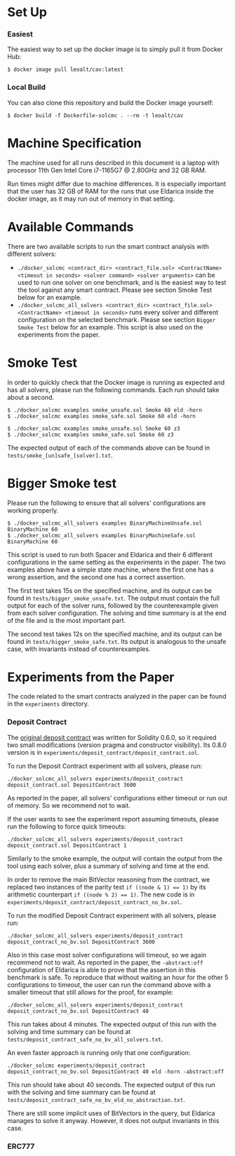 # Set Up

### Easiest

The easiest way to set up the docker image is to simply pull it from Docker
Hub:

```
$ docker image pull leoalt/cav:latest
```

### Local Build

You can also clone this repository and build the Docker image yourself:

```
$ docker build -f Dockerfile-solcmc . --rm -t leoalt/cav
```

# Machine Specification

The machine used for all runs described in this document is a laptop with
processor 11th Gen Intel Core i7-1165G7 @ 2.80GHz and 32 GB RAM.

Run times might differ due to machine differences. It is especially important
that the user has 32 GB of RAM for the runs that use Eldarica inside the docker
image, as it may run out of memory in that setting.

# Available Commands

There are two available scripts to run the smart contract analysis with different
solvers:

- `./docker_solcmc <contract_dir> <contract_file.sol> <ContractName> <timeout
  in seconds> <solver command> <solver arguments>` can be used to run one
  solver on one benchmark, and is the easiest way to test the tool against any
  smart contract. Please see section Smoke Test below for an example.
- `./docker_solcmc_all_solvers <contract_dir> <contract_file.sol>
  <ContractName> <timeout in seconds>` runs every solver and different
  configuration on the selected benchmark. Please see section `Bigger Smoke
  Test` below for an example. This script is also used on the experiments from
  the paper.

# Smoke Test

In order to quickly check that the Docker image is running as expected and has
all solvers, please run the following commands. Each run should take about a
second.

```
$ ./docker_solcmc examples smoke_unsafe.sol Smoke 60 eld -horn
$ ./docker_solcmc examples smoke_safe.sol Smoke 60 eld -horn

$ ./docker_solcmc examples smoke_unsafe.sol Smoke 60 z3
$ ./docker_solcmc examples smoke_safe.sol Smoke 60 z3
```

The expected output of each of the commands above can be found in
`tests/smoke_[un]safe_[solver].txt`.

# Bigger Smoke test

Please run the following to ensure that all solvers' configurations are working
properly.

```
$ ./docker_solcmc_all_solvers examples BinaryMachineUnsafe.sol BinaryMachine 60
$ ./docker_solcmc_all_solvers examples BinaryMachineSafe.sol BinaryMachine 60
```

This script is used to run both Spacer and Eldarica and their 6 different
configurations in the same setting as the experiments in the paper.  The two
examples above have a simple state machine, where the first one has a wrong
assertion, and the second one has a correct assertion.

The first test takes 15s on the specified machine, and its output can be found
in `tests/bigger_smoke_unsafe.txt`. The output must contain the full output for each
of the solver runs, followed by the counterexample given from each solver
configuration. The solving and time summary is at the end of the file and is
the most important part.

The second test takes 12s on the specified machine, and its output can be found
in `tests/bigger_smoke_safe.txt`. Its output is analogous to the unsafe case, with
invariants instead of counterexamples.

# Experiments from the Paper

The code related to the smart contracts analyzed in the paper can be found in
the `experiments` directory.

### Deposit Contract

The [original deposit contract](https://github.com/axic/eth2-deposit-contract/blob/master/deposit_contract.sol)
was written for Solidity 0.6.0, so it required two small modifications (version
pragma and constructor visibility). Its 0.8.0 version is in
`experiments/deposit_contract/deposit_contract.sol`.

To run the Deposit Contract experiment with all solvers, please run:

```
./docker_solcmc_all_solvers experiments/deposit_contract deposit_contract.sol DepositContract 3600
```

As reported in the paper, all solvers' configurations either timeout or run out
of memory. So we recommend not to wait.

If the user wants to see the experiment report assuming timeouts, please run
the following to force quick timeouts:

```
./docker_solcmc_all_solvers experiments/deposit_contract deposit_contract.sol DepositContract 1
```

Similarly to the smoke example, the output will contain the output from the
tool using each solver, plus a summary of solving and time at the end.

In order to remove the main BitVector reasoning from the contract, we replaced
two instances of the parity test `if ((node & 1) == 1)` by its arithmetic
counterpart `if ((node % 2) == 1)`. The new code is in
`experiments/deposit_contract/deposit_contract_no_bv.sol`.

To run the modified Deposit Contract experiment with all solvers, please run:

```
./docker_solcmc_all_solvers experiments/deposit_contract deposit_contract_no_bv.sol DepositContract 3600
```

Also in this case most solver configurations will timeout, so we again
recommend not to wait. As reported in the paper, the `-abstract:off`
configuration of Eldarica is able to prove that the assertion in this benchmark
is safe. To reproduce that without waiting an hour for the other 5
configurations to timeout, the user can run the command above with a smaller
timeout that still allows for the proof, for example:

```
./docker_solcmc_all_solvers experiments/deposit_contract deposit_contract_no_bv.sol DepositContract 40
```

This run takes about 4 minutes. The expected output of this run with the
solving and time summary can be found at
`tests/deposit_contract_safe_no_bv_all_solvers.txt`.

An even faster approach is running only that one configuration:

```
./docker_solcmc experiments/deposit_contract deposit_contract_no_bv.sol DepositContract 40 eld -horn -abstract:off
```

This run should take about 40 seconds. The expected output of this run with the
solving and time summary can be found at
`tests/deposit_contract_safe_no_bv_eld_no_abstraction.txt`.

There are still some implicit uses of BitVectors in the query, but Eldarica
manages to solve it anyway. However, it does not output invariants in this
case.

### ERC777
